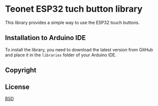 # Teonet ESP32 tuch button library

This library provides a simple way to use the ESP32 touch buttons.

## Installation to Arduino IDE

To install the library, you need to download the latest version from GitHub and place it in the `libraries` folder of your Arduino IDE.

## Copyright

## License

[BSD](LICENSE)
